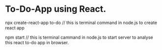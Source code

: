 # To-Do-App using React.

npx create-react-app to-do  // this is terminal command in node.js to create react app


npm start // this is terminal cammand in node.js to start server to analyse this react to-do app in browser.
